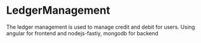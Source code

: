 # LedgerManagement

The ledger management is used to manage credit and debit for users. Using angular for frontend and nodejs-fastiy, mongodb for backend
